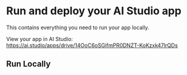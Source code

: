 # Run and deploy your AI Studio app

This contains everything you need to run your app locally.

View your app in AI Studio: https://ai.studio/apps/drive/14OoC6oSGifmPR0DNZT-KoKzxk47lrQDs

## Run Locally
